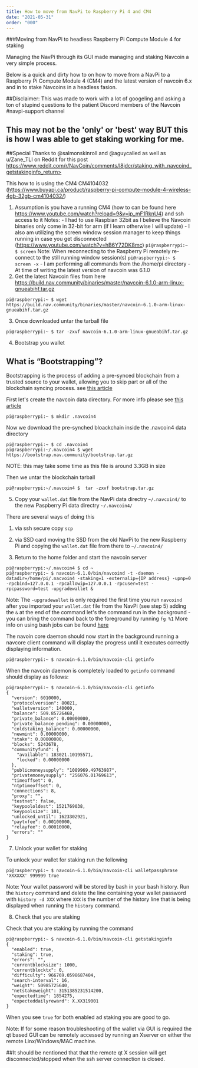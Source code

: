 ```yaml
---
title: How to move from NavPi to Raspberry Pi 4 and CM4
date: "2021-05-31"
order: "000"
---
```



###Moving from NavPi to headless Raspberry Pi Compute Module 4 for staking

Managing the NavPi through its GUI made managing and staking Navcoin a very simple process.

Below is a quick and dirty how to on how to move from a NavPi to a Raspberry Pi Compute Module 4 (CM4) and the latest version of navcoin 6.x and in  to stake Navcoins in a headless fasion.

##Disclaimer: This was made to work with a lot of googeling and asking a ton of stupind questions to the patient Discord members of the Navcoin #navpi-support channel
##            This may not be the 'only' or 'best' way BUT this is how I was able to get staking working for me.

##Special Thanks to @salmonskinroll and @aguycalled as well as u/Zane_TLI on Reddit for this post https://www.reddit.com/r/NavCoin/comments/l8jdcr/staking_with_navcoind_getstakinginfo_return>

This how to is using the CM4 CM4104032 (https://www.buyapi.ca/product/raspberry-pi-compute-module-4-wireless-4gb-32gb-cm4104032/)

1. Assumption is you have a running CM4 (how to can be found here https://www.youtube.com/watch?reload=9&v=jp_mF1RknU4) and ssh access to it
   Notes: - I had to use Raspbian 32bit as I believe the Navcoin binaries only come in 32-bit for arm (if I learn otherwise I will update)
          - I also am utilizing the screen window session manager to keep things running in case you get disconnected (https://www.youtube.com/watch?v=hB6Y72DK8mc)
	    ```
            pi@raspberrypi:~ $ screen
            ```
            Note: When reconnecting to the Raspberry Pi remotely re-connect to the still running window session(s)
	    ```
	    pi@raspberrypi:~ $ screen -x
	    ```
          - I am performing all commands from the /home/pi directory
          - At time of writing the latest version of navcoin was 6.1.0
2. Get the latest Navcoin files from here https://build.nav.community/binaries/master/navcoin-6.1.0-arm-linux-gnueabihf.tar.gz
```
pi@raspberrypi:~ $ wget https://build.nav.community/binaries/master/navcoin-6.1.0-arm-linux-gnueabihf.tar.gz
```
3. Once downloaded untar the tarball file 
```
pi@raspberrypi:~ $ tar -zxvf navcoin-6.1.0-arm-linux-gnueabihf.tar.gz
```
4. Bootstrap you wallet

## What is “Bootstrapping”? 

Bootstrapping is the process of adding a pre-synced blockchain from a trusted source to your wallet, allowing you to skip part or all of the blockchain syncing process. see [this article](/navcoin-core/bootstrap-your-wallet/)

First let's create the navcoin data directory. For more info please see [this article](/navcoin-core/locate-your-data-directory/)
```
pi@raspberrypi:~ $ mkdir .navcoin4
```
Now we download the pre-synched bloackchain inside the .navcoin4 data directory
```
pi@raspberrypi:~ $ cd .navcoin4
pi@raspberrypi:~/.navcoin4 $ wget https://bootstrap.nav.community/bootstrap.tar.gz
```
NOTE: this may take some time as this file is around 3.3GB in size

Then we untar the blockchain tarball
```
pi@raspberrypi:~/.navcoin4 $  tar -zxvf bootstrap.tar.gz
```

5. Copy your `wallet.dat` file from the NavPi data directry `~/.navcoin4/` to the new Paspberry Pi data directry `~/.navcoin4/`

There are several ways of doing this

1. via ssh secure copy `scp`
2. via SSD card moving the SSD from the old NavPi to the new Raspberry Pi and copying the `wallet.dat` file from there to `~/.navcoin4/`

6. Return to the home folder and start the navcoin server
```
pi@raspberrypi:~/.navcoin4 $ cd ~
pi@raspberrypi:~ $ navcoin-6.1.0/bin/navcoind -t -daemon -datadir=/home/pi/.nacvoin4 -staking=1 -externalip={IP address} -upnp=0 -rpcbind=127.0.0.1 -rpcallowip=127.0.0.1 -rpcuser=test -rpcpassword=test -upgradewallet &
```

Note: The `-upgradewallet` is only required the first time you run `navcoind` after you imported your `wallet.dat` file from the NavPi (see step 5)
      adding the `&` at the end of the command let's the command run in the background - you can bring the command back to the foreground by running `fg %1`
      More info on using bash jobs can be found [here](https://www.linuxjournal.com/content/job-control-bash-feature-you-only-think-you-dont-need)

The navoin core daemon should now start in the background running a navcore client command will display the progress until it executes correctly displaying information.

```
pi@raspberrypi:~ $ navcoin-6.1.0/bin/navcoin-cli getinfo
```

When the navcoin daemon is completely loaded to `getinfo` command should display as follows:
```
pi@raspberrypi:~ $ navcoin-6.1.0/bin/navcoin-cli getinfo
{
  "version": 6010000,
  "protocolversion": 80021,
  "walletversion": 140000,
  "balance": 509.85726468,
  "private_balance": 0.00000000,
  "private_balance_pending": 0.00000000,
  "coldstaking_balance": 0.00000000,
  "newmint": 0.00000000,
  "stake": 0.00000000,
  "blocks": 5243678,
  "communityfund": {
    "available": 183021.10195571,
    "locked": 0.00000000
  },
  "publicmoneysupply": "1089969.49763987",
  "privatemoneysupply": "256076.01769613",
  "timeoffset": 0,
  "ntptimeoffset": 0,
  "connections": 8,
  "proxy": "",
  "testnet": false,
  "keypoololdest": 1521769038,
  "keypoolsize": 101,
  "unlocked_until": 1623302921,
  "paytxfee": 0.00100000,
  "relayfee": 0.00010000,
  "errors": ""
}
```

7. Unlock your wallet for staking

To unlock your wallet for staking run the following 
```
pi@raspberrypi:~ $ navcoin-6.1.0/bin/navcoin-cli walletpassphrase 'XXXXXX' 999999 true
```

Note: Your wallet password will be stored by bash in your bash history. Run the `history` command and delete the line containing your wallet password with `history -d XXX` where `XXX` is the number of the history line that is being displayed when running the `history` command.

8. Check that you are staking

Check that you are staking by running the command

```
pi@raspberrypi:~ $ navcoin-6.1.0/bin/navcoin-cli getstakinginfo
{
  "enabled": true,
  "staking": true,
  "errors": "",
  "currentblocksize": 1000,
  "currentblocktx": 0,
  "difficulty": 966769.0598687404,
  "search-interval": 16,
  "weight": 50985725640,
  "netstakeweight": 3151385231514200,
  "expectedtime": 1854275,
  "expecteddailyreward": X.XX319001
}
```

When you see `true` for both enabled ad staking you are good to go.

Note: If for some reason troubleshooting of the wallet via GUI is required the qt based GUI can be remotely accessed by running an Xserver on either the remote Linx/Windows/MAC machine. 

##It should be nentioned that that the remote qt X session will get disconnected/stopped when the ssh server connection is closed.  
